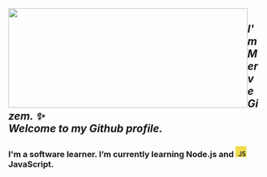 <img src="https://media.giphy.com/media/26xBwdIuRJiAIqHwA/giphy.gif"  width = "480px;" height = "200px;" align="left" margin-right="30px">


   ##  ***I'm Merve Gizem. :sparkles: <br> Welcome to my Github profile.***

   ### I'm a software learner. I’m currently learning Node.js and <img src = "https://raw.githubusercontent.com/github/explore/80688e429a7d4ef2fca1e82350fe8e3517d3494d/topics/javascript/javascript.png" width ="22px;"> JavaScript.
<br>

<!-- [<img  width="22" src="https://unpkg.com/simple-icons@v8/icons/linkedin.svg" align="left"  />] [linkedin] -->

<!-- [linkedin] : https://www.linkedin.com/in/merve-gizem-kesebir/ -->
